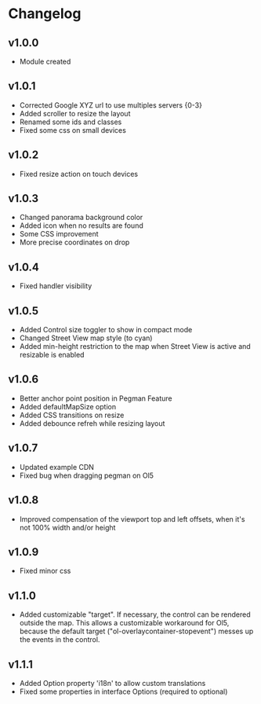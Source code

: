 # Changelog

## v1.0.0
* Module created

## v1.0.1
* Corrected Google XYZ url to use multiples servers {0-3}
* Added scroller to resize the layout
* Renamed some ids and classes
* Fixed some css on small devices

## v1.0.2
* Fixed resize action on touch devices

## v1.0.3
* Changed panorama background color
* Added icon when no results are found
* Some CSS improvement
* More precise coordinates on drop

## v1.0.4
* Fixed handler visibility

## v1.0.5
* Added Control size toggler to show in compact mode
* Changed Street View map style (to cyan)
* Added min-height restriction to the map when Street View is active and resizable is enabled

## v1.0.6
* Better anchor point position in Pegman Feature
* Added defaultMapSize option
* Added CSS transitions on resize
* Added debounce refreh while resizing layout

## v1.0.7
* Updated example CDN
* Fixed bug when dragging pegman on Ol5

## v1.0.8
* Improved compensation of the viewport top and left offsets, when it's not 100% width and/or height

## v1.0.9
* Fixed minor css

## v1.1.0
* Added customizable "target". If necessary, the control can be rendered outside the map. This allows a customizable workaround for Ol5, because the default target ("ol-overlaycontainer-stopevent") messes up the events in the control.

## v1.1.1
* Added Option property 'i18n' to allow custom translations
* Fixed some properties in interface Options (required to optional)